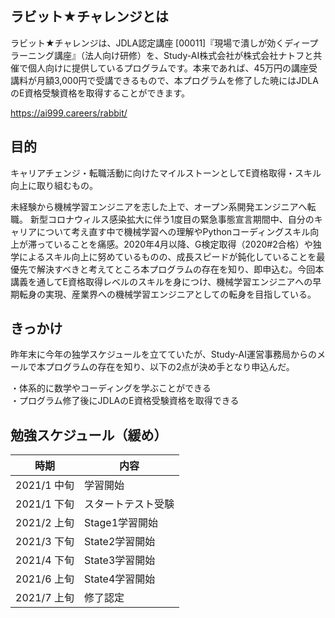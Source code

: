 ## ラビット★チャレンジとは
ラビット★チャレンジは、JDLA認定講座 [00011]『現場で潰しが効くディープラーニング講座』（法人向け研修）を、Study-AI株式会社が株式会社ナトフと共催で個人向けに提供しているプログラムです。本来であれば、45万円の講座受講料が月額3,000円で受講できるもので、本プログラムを修了した暁にはJDLAのE資格受験資格を取得することができます。

https://ai999.careers/rabbit/

## 目的
キャリアチェンジ・転職活動に向けたマイルストーンとしてE資格取得・スキル向上に取り組むもの。

未経験から機械学習エンジニアを志した上で、オープン系開発エンジニアへ転職。
新型コロナウィルス感染拡大に伴う1度目の緊急事態宣言期間中、自分のキャリアについて考え直す中で機械学習への理解やPythonコーディングスキル向上が滞っていることを痛感。2020年4月以降、G検定取得（2020#2合格）や独学によるスキル向上に努めているものの、成長スピードが鈍化していることを最優先で解決すべきと考えてところ本プログラムの存在を知り、即申込む。今回本講義を通してE資格取得レベルのスキルを身につけ、機械学習エンジニアへの早期転身の実現、産業界への機械学習エンジニアとしての転身を目指している。

## きっかけ
昨年末に今年の独学スケジュールを立てていたが、Study-AI運営事務局からのメールで本プログラムの存在を知り、以下の2点が決め手となり申込んだ。

・体系的に数学やコーディングを学ぶことができる<br>
・プログラム修了後にJDLAのE資格受験資格を取得できる<br>

## 勉強スケジュール（緩め）
| 時期 | 内容 |
| ----| ---- |
|2021/1 中旬| 学習開始 |
|2021/1 下旬| スタートテスト受験 |
|2021/2 上旬| Stage1学習開始 |
|2021/3 下旬| State2学習開始 |
|2021/4 下旬| State3学習開始 |
|2021/6 上旬| State4学習開始 |
|2021/7 上旬| 修了認定 |

